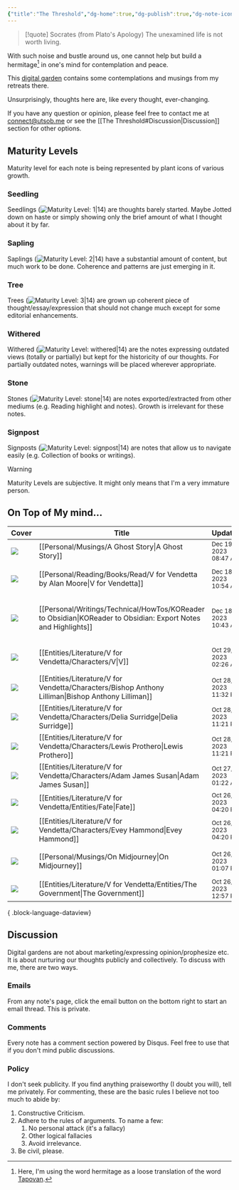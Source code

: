 ```yaml
---
{"title":"The Threshold","dg-home":true,"dg-publish":true,"dg-note-icon":"signpost","dg-pinned":true,"dg-hide-in-graph":true,"cssClasses":["cards","cards-cols-3","cards-cover","cards-cover-no-border","cards-title-hide-icons"],"dg-metatags":{"description":"Utsob's Digital Garden","og:description":"Utsob's Digital Garden"},"created":"2023-01-02T21:30:15+06:00","updated":"2023-06-25T16:59:25+06:00","permalink":"/the-threshold/","metatags":{"description":"Utsob's Digital Garden","og:description":"Utsob's Digital Garden"},"hideInGraph":true,"pinned":true,"contentClasses":"cards cards-cols-3 cards-cover cards-cover-no-border cards-title-hide-icons","tags":["gardenEntry"],"dgPassFrontmatter":true,"noteIcon":"signpost"}
---
```


> [!quote] Socrates (from Plato's Apology)
> The unexamined life is not worth living.

With such noise and bustle around us, one cannot help but build a hermitage[^1] in one's mind for contemplation and peace.

This [digital garden](https://cagrimmett.com/notes/2020/11/08/what-are-digital-gardens/) contains some contemplations and musings from my retreats there.

Unsurprisingly, thoughts here are, like every thought, ever-changing.

If you have any question or opinion, please feel free to contact me at [connect@utsob.me](mailto:connect@utsob.me) or see the [[The Threshold#Discussion\|Discussion]] section for other options.

## Maturity Levels
Maturity level for each note is being represented by plant icons of various growth.

### Seedling
Seedlings (![Maturity Level: 1|14](https://hermitage.utsob.me/img/tree-1.svg)) are thoughts barely started. Maybe Jotted down on haste or simply showing only the brief amount of what I thought about it by far.

### Sapling
Saplings (![Maturity Level: 2|14](https://hermitage.utsob.me/img/tree-2.svg)) have a substantial amount of content, but much work to be done. Coherence and patterns are just emerging in it.

### Tree
Trees (![Maturity Level: 3|14](https://hermitage.utsob.me/img/tree-3.svg)) are grown up coherent piece of thought/essay/expression that should not change much except for some editorial enhancements.

### Withered
Withered (![Maturity Level: withered|14](https://hermitage.utsob.me/img/withered.svg)) are the notes expressing outdated views (totally or partially) but kept for the historicity of our thoughts. For partially outdated notes, warnings will be placed wherever appropriate.

### Stone
Stones (![Maturity Level: stone|14](https://hermitage.utsob.me/img/stone.svg)) are notes exported/extracted from other mediums (e.g. Reading highlight and notes). Growth is irrelevant for these notes.

### Signpost
Signposts (![Maturity Level: signpost|14](https://hermitage.utsob.me/img/signpost.svg)) are notes that allow us to navigate easily (e.g. Collection of books or writings).

> [!Warning] 
> Maturity Levels are subjective. It might only means that I'm a very immature person.


## On Top of My mind…
| Cover                                                        | Title                                                                                                             | Updated                                                              | Created                                                             | Tags                                      | Inset                                                                                                                                        |
| ------------------------------------------------------------ | ----------------------------------------------------------------------------------------------------------------- | -------------------------------------------------------------------- | ------------------------------------------------------------------- | ----------------------------------------- | -------------------------------------------------------------------------------------------------------------------------------------------- |
| <img src='https://hermitage.utsob.me/img/3-cover-card.jpg'/> | [[Personal/Musings/A Ghost Story\|A Ghost Story]]                                                              | <i icon-name=calendar-clock></i><small>Dec 19, 2023 08:47 AM</small> | <i icon-name=calendar-plus></i><small>Dec 17, 2023 08:11 PM</small> |                                           | <img class=inset-cover src=''/>                                                                                                              |
| <img src='https://hermitage.utsob.me/img/2-cover-card.jpg'/> | [[Personal/Reading/Books/Read/V for Vendetta by Alan Moore\|V for Vendetta]]                                   | <i icon-name=calendar-clock></i><small>Dec 18, 2023 10:54 AM</small> | <i icon-name=calendar-plus></i><small>Sep 30, 2017 12:00 AM</small> | #bestreads                                | <img class=inset-cover src='https://books.google.com/books/publisher/content/images/frontcover/efPjAAAAQBAJ?fife=w600-h900&source=gbs_api'/> |
| <img src='https://hermitage.utsob.me/img/3-cover-card.jpg'/> | [[Personal/Writings/Technical/HowTos/KOReader to Obsidian\|KOReader to Obsidian: Export Notes and Highlights]] | <i icon-name=calendar-clock></i><small>Dec 18, 2023 10:43 AM</small> | <i icon-name=calendar-plus></i><small>Sep 10, 2023 02:38 PM</small> | #koreader #obsidian #how-to #notes-export | <img class=inset-cover src=''/>                                                                                                              |
| <img src='https://hermitage.utsob.me/img/2-cover-card.jpg'/> | [[Entities/Literature/V for Vendetta/Characters/V\|V]]                                                         | <i icon-name=calendar-clock></i><small>Oct 29, 2023 02:26 AM</small> | <i icon-name=calendar-plus></i><small>Oct 25, 2023 11:18 AM</small> | #VforVendetta                             | <img class=inset-cover src=''/>                                                                                                              |
| <img src='https://hermitage.utsob.me/img/2-cover-card.jpg'/> | [[Entities/Literature/V for Vendetta/Characters/Bishop Anthony Lilliman\|Bishop Anthony Lilliman]]             | <i icon-name=calendar-clock></i><small>Oct 28, 2023 11:32 PM</small> | <i icon-name=calendar-plus></i><small>Oct 26, 2023 12:46 PM</small> | #VforVendetta                             | <img class=inset-cover src=''/>                                                                                                              |
| <img src='https://hermitage.utsob.me/img/1-cover-card.jpg'/> | [[Entities/Literature/V for Vendetta/Characters/Delia Surridge\|Delia Surridge]]                               | <i icon-name=calendar-clock></i><small>Oct 28, 2023 11:21 PM</small> | <i icon-name=calendar-plus></i><small>Oct 28, 2023 11:15 PM</small> | #VforVendetta                             | <img class=inset-cover src=''/>                                                                                                              |
| <img src='https://hermitage.utsob.me/img/2-cover-card.jpg'/> | [[Entities/Literature/V for Vendetta/Characters/Lewis Prothero\|Lewis Prothero]]                               | <i icon-name=calendar-clock></i><small>Oct 28, 2023 11:21 PM</small> | <i icon-name=calendar-plus></i><small>Oct 26, 2023 12:16 PM</small> | #VforVendetta                             | <img class=inset-cover src=''/>                                                                                                              |
| <img src='https://hermitage.utsob.me/img/1-cover-card.jpg'/> | [[Entities/Literature/V for Vendetta/Characters/Adam James Susan\|Adam James Susan]]                           | <i icon-name=calendar-clock></i><small>Oct 27, 2023 01:22 AM</small> | <i icon-name=calendar-plus></i><small>Oct 26, 2023 12:29 PM</small> | #VforVendetta                             | <img class=inset-cover src=''/>                                                                                                              |
| <img src='https://hermitage.utsob.me/img/1-cover-card.jpg'/> | [[Entities/Literature/V for Vendetta/Entities/Fate\|Fate]]                                                     | <i icon-name=calendar-clock></i><small>Oct 26, 2023 04:20 PM</small> | <i icon-name=calendar-plus></i><small>Oct 26, 2023 12:26 PM</small> | #VforVendetta                             | <img class=inset-cover src=''/>                                                                                                              |
| <img src='https://hermitage.utsob.me/img/1-cover-card.jpg'/> | [[Entities/Literature/V for Vendetta/Characters/Evey Hammond\|Evey Hammond]]                                   | <i icon-name=calendar-clock></i><small>Oct 26, 2023 04:20 PM</small> | <i icon-name=calendar-plus></i><small>Oct 25, 2023 11:07 AM</small> | #VforVendetta #X                          | <img class=inset-cover src=''/>                                                                                                              |
| <img src='https://hermitage.utsob.me/img/2-cover-card.jpg'/> | [[Personal/Musings/On Midjourney\|On Midjourney]]                                                              | <i icon-name=calendar-clock></i><small>Oct 26, 2023 01:07 PM</small> | <i icon-name=calendar-plus></i><small>Aug 03, 2022 11:00 AM</small> | #midjourney #AI #art                      | <img class=inset-cover src=''/>                                                                                                              |
| <img src='https://hermitage.utsob.me/img/1-cover-card.jpg'/> | [[Entities/Literature/V for Vendetta/Entities/The Government\|The Government]]                                 | <i icon-name=calendar-clock></i><small>Oct 26, 2023 12:57 PM</small> | <i icon-name=calendar-plus></i><small>Oct 26, 2023 12:02 PM</small> | #VforVendetta                             | <img class=inset-cover src=''/>                                                                                                              |

{ .block-language-dataview}
## Discussion
Digital gardens are not about marketing/expressing opinion/prophesize etc. It is about nurturing our thoughts publicly and collectively. To discuss with me, there are two ways.

### Emails
From any note's page, click the email button on the bottom right to start an email thread. This is private.

### Comments
Every note has a comment section powered by Disqus. Feel free to use that if you don't mind public discussions.

### Policy
I don't seek publicity. If you find anything praiseworthy (I doubt you will), tell me privately. For commenting, these are the basic rules I believe not too much to abide by:
1. Constructive Criticism.
2. Adhere to the rules of arguments. To name a few:
    1. No personal attack (it's a fallacy)
    2. Other logical fallacies
    3. Avoid irrelevance.
3. Be civil, please.

[^1]: Here, I'm using the word hermitage as a loose translation of the word [Tapovan](https://en.wikipedia.org/wiki/Tapovan).